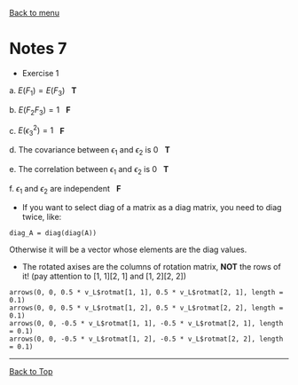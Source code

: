 [Back to menu](/README.md)

<h1 id = "0">Notes 7</h1>

- Exercise 1

a. $E(F_1) = E(F_3)$ &nbsp; **T**
	
b. $E(F_2F_3) = 1$ &nbsp; **F**
	
c. $E(\epsilon_3^2) = 1$ &nbsp; **F**
	
d. The covariance between $\epsilon_1$ and $\epsilon_2$ is 0 &nbsp; **T**
	
e. The correlation between $\epsilon_1$ and $\epsilon_2$ is 0 &nbsp; **T**
	
f. $\epsilon_1$ and $\epsilon_2$ are independent &nbsp; **F**

- If you want to select diag of a matrix as a diag matrix, you need to diag twice, like: 

```
diag_A = diag(diag(A))
```
Otherwise it will be a vector whose elements are the diag values. 

- The rotated axises are the columns of rotation matrix, **NOT** the rows of it! (pay attention to [1, 1][2, 1] and [1, 2][2, 2])
```
arrows(0, 0, 0.5 * v_L$rotmat[1, 1], 0.5 * v_L$rotmat[2, 1], length = 0.1)
arrows(0, 0, 0.5 * v_L$rotmat[1, 2], 0.5 * v_L$rotmat[2, 2], length = 0.1)
arrows(0, 0, -0.5 * v_L$rotmat[1, 1], -0.5 * v_L$rotmat[2, 1], length = 0.1)
arrows(0, 0, -0.5 * v_L$rotmat[1, 2], -0.5 * v_L$rotmat[2, 2], length = 0.1)
```

---

[Back to Top](#0)